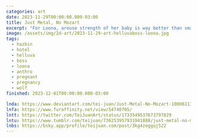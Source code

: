 ```yaml
---
categories: art
date: 2023-11-29T00:00:00.000-03:00
title: Just Metal, No Mozart
excerpt: "For Loona, arouse strength of her baby is way better than smartness."
image: /assets/img/2d-art/2023-11-29-art-helluvaboss-loona.jpg
tags:
  - hazbin
  - hotel
  - helluva
  - boss
  - loona
  - anthro
  - pregnant
  - pregnancy
  - wolf
finished: 2023-12-01T00:00:00.000-03:00

lnda: https://www.deviantart.com/tei-juan/Just-Metal-No-Mozart-1000611139
lnfa: https://www.furaffinity.net/view/54740705/
lntt: https://twitter.com/TeiJuanArt/status/1733549537673797829 
lntu: https://www.tumblr.com/teijuan/736253957931941888/just-metal-no-mozart
lnbs: https://bsky.app/profile/teijuan.com/post/3kg4zegguj522
---
```


